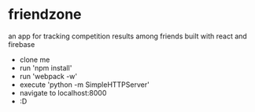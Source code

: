 # friendzone
an app for tracking competition results among friends built with react and firebase

- clone me
- run 'npm install'
- run 'webpack -w'
- execute 'python -m SimpleHTTPServer'
- navigate to localhost:8000
- :D
